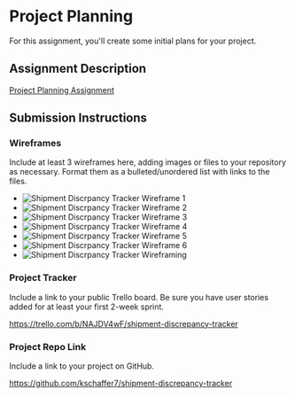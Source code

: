 # Project Planning
For this assignment, you'll create some initial plans for your project.

## Assignment Description
[Project Planning Assignment](https://education.launchcode.org/liftoff/modules/assignments/project-planning)

## Submission Instructions

### Wireframes

Include at least 3 wireframes here, adding images or files to your repository as necessary. Format them as a bulleted/unordered list with links to the files.

* ![Shipment Discrpancy Tracker Wireframe 1](https://user-images.githubusercontent.com/72529415/110874099-c4016e00-8298-11eb-8d49-3106efdb40f4.jpg)
* ![Shipment Discrpancy Tracker Wireframe 2](https://user-images.githubusercontent.com/72529415/110874102-c6fc5e80-8298-11eb-973f-eee9e15d4f8e.jpg)
* ![Shipment Discrpancy Tracker Wireframe 3](https://user-images.githubusercontent.com/72529415/110874109-c9f74f00-8298-11eb-81e6-b6b9052dba8c.jpg)
* ![Shipment Discrpancy Tracker Wireframe 4](https://user-images.githubusercontent.com/72529415/110874303-1fcbf700-8299-11eb-8f43-3ea1dcf7953a.jpg)
* ![Shipment Discrpancy Tracker Wireframe 5](https://user-images.githubusercontent.com/72529415/110874308-222e5100-8299-11eb-8b06-f609eec9eda8.jpg)
* ![Shipment Discrpancy Tracker Wireframe 6](https://user-images.githubusercontent.com/72529415/110874321-23f81480-8299-11eb-88a6-1f305ca41190.jpg)
* ![Shipment Discrpancy Tracker Wireframing](https://user-images.githubusercontent.com/72529415/110874329-265a6e80-8299-11eb-9a26-22969ad448c7.jpg)


### Project Tracker

Include a link to your public Trello board. Be sure you have user stories added for at least your first 2-week sprint.

https://trello.com/b/NAJDV4wF/shipment-discrepancy-tracker

### Project Repo Link

Include a link to your project on GitHub.

https://github.com/kschaffer7/shipment-discrepancy-tracker
